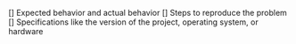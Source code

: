 [] Expected behavior and actual behavior
[] Steps to reproduce the problem
[] Specifications like the version of the project, operating system, or hardware
